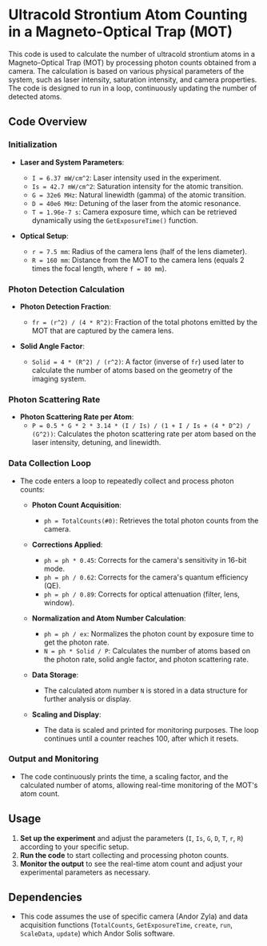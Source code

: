 # Ultracold Strontium Atom Counting in a Magneto-Optical Trap (MOT)

This code is used to calculate the number of ultracold strontium atoms in a Magneto-Optical Trap (MOT) by processing photon counts obtained from a camera. The calculation is based on various physical parameters of the system, such as laser intensity, saturation intensity, and camera properties. The code is designed to run in a loop, continuously updating the number of detected atoms.

## Code Overview

### Initialization
- **Laser and System Parameters**:
  - `I = 6.37 mW/cm^2`: Laser intensity used in the experiment.
  - `Is = 42.7 mW/cm^2`: Saturation intensity for the atomic transition.
  - `G = 32e6 MHz`: Natural linewidth (gamma) of the atomic transition.
  - `D = 40e6 MHz`: Detuning of the laser from the atomic resonance.
  - `T = 1.96e-7 s`: Camera exposure time, which can be retrieved dynamically using the `GetExposureTime()` function.
  
- **Optical Setup**:
  - `r = 7.5 mm`: Radius of the camera lens (half of the lens diameter).
  - `R = 160 mm`: Distance from the MOT to the camera lens (equals 2 times the focal length, where `f = 80 mm`).

### Photon Detection Calculation
- **Photon Detection Fraction**:
  - `fr = (r^2) / (4 * R^2)`: Fraction of the total photons emitted by the MOT that are captured by the camera lens.
  
- **Solid Angle Factor**:
  - `Solid = 4 * (R^2) / (r^2)`: A factor (inverse of `fr`) used later to calculate the number of atoms based on the geometry of the imaging system.

### Photon Scattering Rate
- **Photon Scattering Rate per Atom**:
  - `P = 0.5 * G * 2 * 3.14 * (I / Is) / (1 + I / Is + (4 * D^2) / (G^2))`: Calculates the photon scattering rate per atom based on the laser intensity, detuning, and linewidth.

### Data Collection Loop
- The code enters a loop to repeatedly collect and process photon counts:
  - **Photon Count Acquisition**:
    - `ph = TotalCounts(#0)`: Retrieves the total photon counts from the camera.
  
  - **Corrections Applied**:
    - `ph = ph * 0.45`: Corrects for the camera's sensitivity in 16-bit mode.
    - `ph = ph / 0.62`: Corrects for the camera's quantum efficiency (QE).
    - `ph = ph / 0.89`: Corrects for optical attenuation (filter, lens, window).

  - **Normalization and Atom Number Calculation**:
    - `ph = ph / ex`: Normalizes the photon count by exposure time to get the photon rate.
    - `N = ph * Solid / P`: Calculates the number of atoms based on the photon rate, solid angle factor, and photon scattering rate.
  
  - **Data Storage**:
    - The calculated atom number `N` is stored in a data structure for further analysis or display.

  - **Scaling and Display**:
    - The data is scaled and printed for monitoring purposes. The loop continues until a counter reaches 100, after which it resets.

### Output and Monitoring
- The code continuously prints the time, a scaling factor, and the calculated number of atoms, allowing real-time monitoring of the MOT's atom count.

## Usage
1. **Set up the experiment** and adjust the parameters (`I`, `Is`, `G`, `D`, `T`, `r`, `R`) according to your specific setup.
2. **Run the code** to start collecting and processing photon counts.
3. **Monitor the output** to see the real-time atom count and adjust your experimental parameters as necessary.

## Dependencies
- This code assumes the use of specific camera (Andor Zyla) and data acquisition functions (`TotalCounts`, `GetExposureTime`, `create`, `run`, `ScaleData`, `update`) which Andor Solis software.


